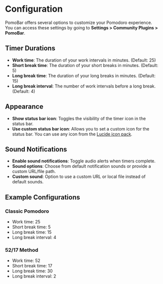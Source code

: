 # Configuration

PomoBar offers several options to customize your Pomodoro experience. You can access these settings by going to **Settings > Community Plugins > PomoBar**.

## Timer Durations

- **Work time**: The duration of your work intervals in minutes. (Default: 25)
- **Short break time**: The duration of your short breaks in minutes. (Default: 5)
- **Long break time**: The duration of your long breaks in minutes. (Default: 15)
- **Long break interval**: The number of work intervals before a long break. (Default: 4)

## Appearance

- **Show status bar icon**: Toggles the visibility of the timer icon in the status bar.
- **Use custom status bar icon**: Allows you to set a custom icon for the status bar. You can use any icon from the [Lucide icon pack](https://lucide.dev/).

## Sound Notifications

- **Enable sound notifications**: Toggle audio alerts when timers complete.
- **Sound options**: Choose from default notification sounds or provide a custom URL/file path.
- **Custom sound**: Option to use a custom URL or local file instead of default sounds.

## Example Configurations

### Classic Pomodoro

- Work time: 25
- Short break time: 5
- Long break time: 15
- Long break interval: 4

### 52/17 Method

- Work time: 52
- Short break time: 17
- Long break time: 30
- Long break interval: 2
